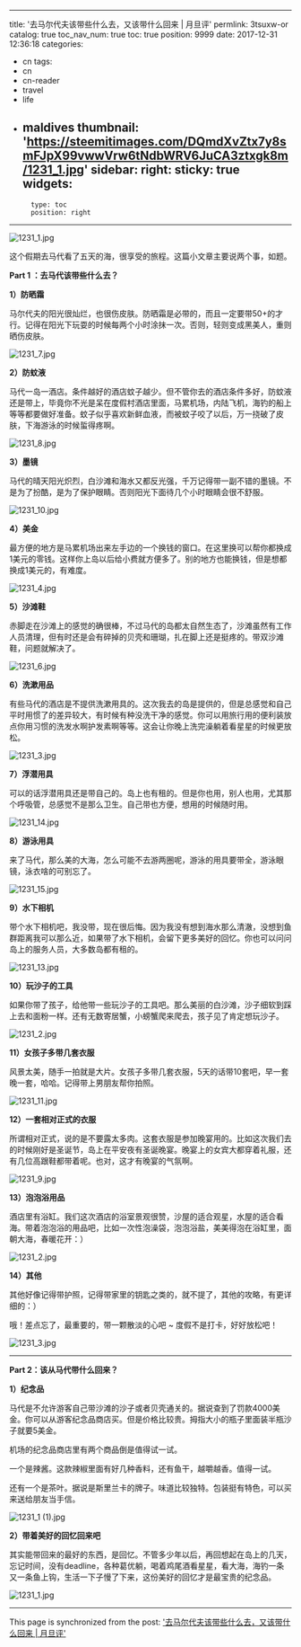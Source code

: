 
---
title: '去马尔代夫该带些什么去，又该带什么回来 | 月旦评'
permlink: 3tsuxw-or
catalog: true
toc_nav_num: true
toc: true
position: 9999
date: 2017-12-31 12:36:18
categories:
- cn
tags:
- cn
- cn-reader
- travel
- life
- maldives
thumbnail: 'https://steemitimages.com/DQmdXvZtx7y8smFJpX99vwwVrw6tNdbWRV6JuCA3ztxgk8m/1231_1.jpg'
sidebar:
    right:
        sticky: true
widgets:
    -
        type: toc
        position: right
---


![1231_1.jpg](https://steemitimages.com/DQmdXvZtx7y8smFJpX99vwwVrw6tNdbWRV6JuCA3ztxgk8m/1231_1.jpg)

这个假期去马代看了五天的海，很享受的旅程。这篇小文章主要说两个事，如题。

**Part 1 ：去马代该带些什么去？**

**1）防晒霜**

马尔代夫的阳光很灿烂，也很伤皮肤。防晒霜是必带的，而且一定要带50+的才行。记得在阳光下玩耍的时候每两个小时涂抹一次。否则，轻则变成黑美人，重则晒伤皮肤。

![1231_7.jpg](https://steemitimages.com/DQmSUC3qTPY4DnV6WmMmncg4vpX273udr9VJLAYKEXg9Gok/1231_7.jpg)

**2）防蚊液**

马代一岛一酒店。条件越好的酒店蚊子越少。但不管你去的酒店条件多好，防蚊液还是带上，毕竟你不光是呆在度假村酒店里面，马累机场，内陆飞机，海钓的船上等等都要做好准备。蚊子似乎喜欢新鲜血液，而被蚊子咬了以后，万一挠破了皮肤，下海游泳的时候蜇得疼啊。

![1231_8.jpg](https://steemitimages.com/DQmczTXA63x7SrvwVoJ19b4dRAm7P6pAYyUHnb8XfuYwFMm/1231_8.jpg)

**3）墨镜**

马代的晴天阳光炽烈，白沙滩和海水又都反光强，千万记得带一副不错的墨镜。不是为了扮酷，是为了保护眼睛。否则阳光下面待几个小时眼睛会很不舒服。

![1231_10.jpg](https://steemitimages.com/DQmZUfY289ZwBvMRtsmfB1oPjefpG8bQKcZSKdU9rLT12rm/1231_10.jpg)

**4）美金**

最方便的地方是马累机场出来左手边的一个换钱的窗口。在这里换可以帮你都换成1美元的零钱。这样你上岛以后给小费就方便多了。别的地方也能换钱，但是想都换成1美元的，有难度。

![1231_4.jpg](https://steemitimages.com/DQmTvVtiDsjyL1f45kxKHT3QoGWQQd21Ks7t8Qwf2hdYsWQ/1231_4.jpg)

**5）沙滩鞋**

赤脚走在沙滩上的感觉的确很棒，不过马代的岛都太自然生态了，沙滩虽然有工作人员清理，但有时还是会有碎掉的贝壳和珊瑚，扎在脚上还是挺疼的。带双沙滩鞋，问题就解决了。

![1231_6.jpg](https://steemitimages.com/DQmWTWSWgzjoocJcSPPZkpuiFLZtXYUstgFLY5AU42YvQiG/1231_6.jpg)

**6）洗漱用品**

有些马代的酒店是不提供洗漱用具的。这次我去的岛是提供的，但是总感觉和自己平时用惯了的差异较大，有时候有种没洗干净的感觉。你可以用旅行用的便利装放点你用习惯的洗发水啊护发素啊等等。这会让你晚上洗完澡躺着看星星的时候更放松。

![1231_3.jpg](https://steemitimages.com/DQmRSa1y7eV3E7D3MF6xrioJwy84JqxzpF8RCM5mddt2SY3/1231_3.jpg)

**7）浮潜用具**

可以的话浮潜用具还是带自己的。岛上也有租的。但是你也用，别人也用，尤其那个呼吸管，总感觉不是那么卫生。自己带也方便，想用的时候随时用。

![1231_14.jpg](https://steemitimages.com/DQmQbkf6MZWR4cV8CE5bMeRtmknK83AzFxbWJ347jmwd1rd/1231_14.jpg)

**8）游泳用具**

来了马代，那么美的大海，怎么可能不去游两圈呢，游泳的用具要带全，游泳眼镜，泳衣啥的可别忘了。

![1231_15.jpg](https://steemitimages.com/DQmRmNPhpPPjag2QJymeesVCggxEfnjEi9HUvQtPXCQ5HVt/1231_15.jpg)

**9）水下相机**

带个水下相机吧，我没带，现在很后悔。因为我没有想到海水那么清澈，没想到鱼群距离我可以那么近，如果带了水下相机，会留下更多美好的回忆。你也可以问问岛上的服务人员，大多数岛都有租的。

![1231_13.jpg](https://steemitimages.com/DQmTKD39mZjWxPURJebnkFn2hKRQdYdUe3E3BihZrPZDvc1/1231_13.jpg)

**10）玩沙子的工具**

如果你带了孩子，给他带一些玩沙子的工具吧。那么美丽的白沙滩，沙子细软到踩上去和面粉一样。还有无数寄居蟹，小螃蟹爬来爬去，孩子见了肯定想玩沙子。

![1231_2.jpg](https://steemitimages.com/DQmPYpSjhTfmqBvMxMP6XECXMDXBUhyAnKskAspQNmxjg18/1231_2.jpg)

**11）女孩子多带几套衣服**

风景太美，随手一拍就是大片。女孩子多带几套衣服，5天的话带10套吧，早一套晚一套，哈哈。记得带上男朋友帮你拍照。

![1231_11.jpg](https://steemitimages.com/DQmRZCaieNNR9CTfXJT7kWKmCydfzPxDfzLhCuWsGZvFFUk/1231_11.jpg)

**12）一套相对正式的衣服**

所谓相对正式，说的是不要露太多肉。这套衣服是参加晚宴用的。比如这次我们去的时候刚好是圣诞节，岛上在平安夜有圣诞晚宴。晚宴上的女宾大都穿着礼服，还有几位高跟鞋都带着呢。也对，这才有晚宴的气氛啊。

![1231_9.jpg](https://steemitimages.com/DQmdYB9sodpCf54ESgnQ7HsaTebCqLCQNZnThBVDe4p2FFu/1231_9.jpg)

**13）泡泡浴用品**

酒店里有浴缸。我们这次酒店的浴室景观很赞，沙屋的适合观星，水屋的适合看海。带着泡泡浴的用品吧，比如一次性泡澡袋，泡泡浴盐，美美得泡在浴缸里，面朝大海，春暖花开：）

![1231_2.jpg](https://steemitimages.com/DQmd7zTHEGA4NQWTZu4pjMm83rpMpe8mhL4beX1ka9eP6uD/1231_2.jpg)

**14）其他**

其他好像记得带护照，记得带家里的钥匙之类的，就不提了，其他的攻略，有更详细的：）

哦！差点忘了，最重要的，带一颗散淡的心吧 ~ 度假不是打卡，好好放松吧！

![1231_3.jpg](https://steemitimages.com/DQmZrEpHqsU9kN27VF3ZHkTMQAoSjMiKrYYcCTMuE6twjbo/1231_3.jpg)

**********

**Part 2：该从马代带什么回来？**

**1）纪念品**

马代是不允许游客自己带沙滩的沙子或者贝壳通关的。据说查到了罚款4000美金。你可以从游客纪念品商店买。但是价格比较贵。拇指大小的瓶子里面装半瓶沙子就要5美金。

机场的纪念品商店里有两个商品倒是值得试一试。

一个是辣酱。这款辣椒里面有好几种香料，还有鱼干，越嚼越香。值得一试。

还有一个是茶叶。据说是斯里兰卡的牌子。味道比较独特。包装挺有特色，可以买来送给朋友当手信。

![1231_1 (1).jpg](https://steemitimages.com/DQmRjWBfw8rRLAZ5HX54Ms71G8eLGpCvjWQfrrXViL7rPzx/1231_1%20(1).jpg)

**2）带着美好的回忆回来吧**

其实能带回来的最好的东西，是回忆。不管多少年以后，再回想起在岛上的几天，忘记时间，没有deadline，各种葛优躺，喝着鸡尾酒看星星，看大海，海钓一条又一条鱼上钩，生活一下子慢了下来，这份美好的回忆才是最宝贵的纪念品。

![1231_1.jpg](https://steemitimages.com/DQmR8cuPrUiFy6cr4LhJabsST61fZh8s4Yshe8Q1FWcNtY6/1231_1.jpg)

- - -

This page is synchronized from the post: ['去马尔代夫该带些什么去，又该带什么回来 | 月旦评'](https://steemit.com/@weisheng167388/3tsuxw-or)
